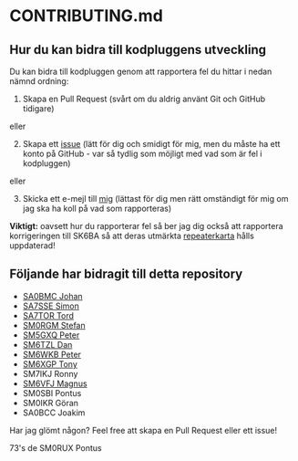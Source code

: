 # CONTRIBUTING.md

## Hur du kan bidra till kodpluggens utveckling

Du kan bidra till kodpluggen genom att rapportera fel du hittar i nedan nämnd ordning:

1. Skapa en Pull Request (svårt om du aldrig använt Git och GitHub tidigare)

eller

2. Skapa ett [issue](https://github.com/sm0rgm/at-d878uv/issues) (lätt för dig och smidigt för mig, men du måste ha ett konto på GitHub - var så tydlig som möjligt med vad som är fel i kodpluggen)

eller

3. Skicka ett e-mejl till [mig](mailto:stefan@helander.se) (lättast för dig men rätt omständigt för mig om jag ska ha koll på vad som rapporteras)

**Viktigt:** oavsett hur du rapporterar fel så ber jag dig också att rapportera korrigeringen till SK6BA så att deras utmärkta [repeaterkarta](https://sk6ba.se/repeater/karta/) hålls uppdaterad!

## Följande har bidragit till detta repository

* [SA0BMC Johan](https://github.com/johanthid)
* [SA7SSE Simon](https://github.com/simonvik)
* [SA7TOR Tord](https://github.com/SA7TOR)
* [SM0RGM Stefan](https://github.com/sm0rgm)
* [SM5GXQ Peter](https://github.com/sm5gxq)
* [SM6TZL Dan](https://sk6ba.se/repeater/karta)
* [SM6WKB Peter](https://github.com/Ubsurb)
* [SM6XGP Tony](https://github.com/SM6XGP)
* SM7IKJ Ronny
* [SM6VFJ Magnus](https://github.com/sm6vfj)
* SM0SBI Pontus
* SM0IKR Göran
* SA0BCC Joakim

Har jag glömt någon? Feel free att skapa en Pull Request eller ett issue!

73's de SM0RUX Pontus
